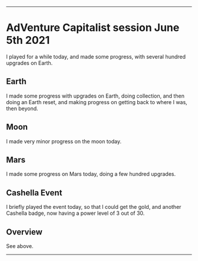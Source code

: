 
***

# AdVenture Capitalist session June 5th 2021

I played for a while today, and made some progress, with several hundred upgrades on Earth.

## Earth

I made some progress with upgrades on Earth, doing collection, and then doing an Earth reset, and making progress on getting back to where I was, then beyond.

## Moon

I made very minor progress on the moon today.

## Mars

I made some progress on Mars today, doing a few hundred upgrades.

## Cashella Event

I briefly played the event today, so that I could get the gold, and another Cashella badge, now having a power level of 3 out of 30.

## Overview

See above.

***


